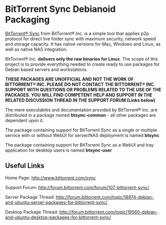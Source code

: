 BitTorrent Sync Debianoid Packaging
===================================

[BitTorrent&reg; Sync][1] from BitTorrent&reg; Inc. is a simple tool that
applies p2p protocol for direct live folder sync with maximum security, network
speed and storage capacity. It has native versions for Mac, Windows and Linux,
as well as native NAS integration.

BitTorrent&reg; Inc. **delivers only the raw binaries for Linux**. The scope of
this project is to provide everything needed to create ready to use packages
for Debian based servers and workstations.

**THESE PACKAGES ARE UNOFFICIAL AND NOT THE WORK OF BITTORRENT&reg; INC.
PLEASE DO NOT CONTACT THE BITTORRENT&reg; INC. SUPPORT WITH QUESTIONS OR
PROBLEMS RELATED TO THE USE OF THE PACKAGES. YOU WILL FIND COMPETENT HELP
AND SUPPORT IN THE RELATED DISCUSSION THREAD IN THE SUPPORT FORUM (Links
below)**

The mere executables and documentation provided by BitTorrent&reg; Inc. are
distributed in a package named __btsync-common__ - all other packages are
dependent upon it.

The package containing support for BitTorrent Sync as a single or multiple
service with or without WebUI for server/NAS deployment is named __btsync__

The package containing support for BitTorrent Sync as a WebUI and tray
application for desktop users is named __btsync-user__


Useful Links
-------------

Home Page: http://www.bittorrent.com/sync

Support Forum: http://forum.bittorrent.com/forum/107-bittorrent-sync/

Server Package Thread: http://forum.bittorrent.com/topic/18974-debian-and-ubuntu-server-packages-for-bittorrent-sync/

Desktop Package Thread: http://forum.bittorrent.com/topic/19560-debian-and-ubuntu-desktop-packages-for-bittorrent-sync/

[1]: http://www.bittorrent.com/sync
